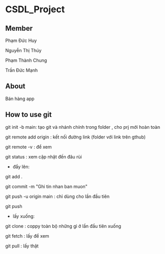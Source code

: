 # CSDL_Project

## Member
Phạm Đức Huy

Nguyễn Thị Thúy

Phạm Thành Chung

Trần Đức Mạnh

## About
Bán hàng app

## How to use git

git init -b main: tạo git và nhánh chính trong folder , cho prj mới hoàn toàn

git remote add origin <link> : kết nối đường link (folder với link trên gthub)

git remote -v  : để xem

git status : xem cập nhật đến đâu rùi

- đẩy lên:

git add .

git commit -m "Ghi tin nhan ban muon"

git push -u origin main : chỉ dùng cho lần đầu tiên

git push 

- lấy xuống:

git clone <link> : coppy toàn bộ những gì ở lần đầu tiên xuống

git fetch : lấy để xem

git pull : lấy thật